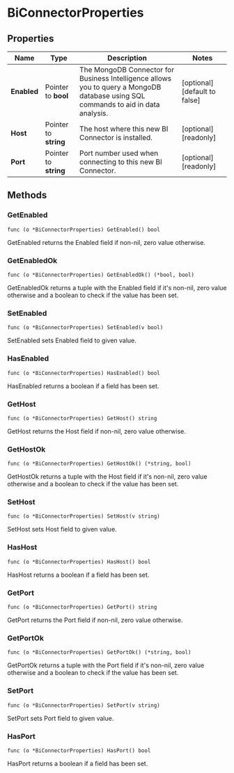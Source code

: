 # BiConnectorProperties



## Properties

|Name | Type | Description | Notes|
|------------ | ------------- | ------------- | -------------|
|**Enabled** | Pointer to **bool** | The MongoDB Connector for Business Intelligence allows you to query a MongoDB database using SQL commands to aid in data analysis.  | [optional] [default to false]|
|**Host** | Pointer to **string** | The host where this new BI Connector is installed.  | [optional] [readonly] |
|**Port** | Pointer to **string** | Port number used when connecting to this new BI Connector.  | [optional] [readonly] |

## Methods


### GetEnabled

`func (o *BiConnectorProperties) GetEnabled() bool`

GetEnabled returns the Enabled field if non-nil, zero value otherwise.

### GetEnabledOk

`func (o *BiConnectorProperties) GetEnabledOk() (*bool, bool)`

GetEnabledOk returns a tuple with the Enabled field if it's non-nil, zero value otherwise
and a boolean to check if the value has been set.

### SetEnabled

`func (o *BiConnectorProperties) SetEnabled(v bool)`

SetEnabled sets Enabled field to given value.

### HasEnabled

`func (o *BiConnectorProperties) HasEnabled() bool`

HasEnabled returns a boolean if a field has been set.

### GetHost

`func (o *BiConnectorProperties) GetHost() string`

GetHost returns the Host field if non-nil, zero value otherwise.

### GetHostOk

`func (o *BiConnectorProperties) GetHostOk() (*string, bool)`

GetHostOk returns a tuple with the Host field if it's non-nil, zero value otherwise
and a boolean to check if the value has been set.

### SetHost

`func (o *BiConnectorProperties) SetHost(v string)`

SetHost sets Host field to given value.

### HasHost

`func (o *BiConnectorProperties) HasHost() bool`

HasHost returns a boolean if a field has been set.

### GetPort

`func (o *BiConnectorProperties) GetPort() string`

GetPort returns the Port field if non-nil, zero value otherwise.

### GetPortOk

`func (o *BiConnectorProperties) GetPortOk() (*string, bool)`

GetPortOk returns a tuple with the Port field if it's non-nil, zero value otherwise
and a boolean to check if the value has been set.

### SetPort

`func (o *BiConnectorProperties) SetPort(v string)`

SetPort sets Port field to given value.

### HasPort

`func (o *BiConnectorProperties) HasPort() bool`

HasPort returns a boolean if a field has been set.



